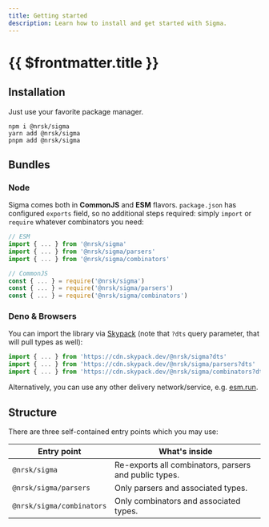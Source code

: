 ```yaml
---
title: Getting started
description: Learn how to install and get started with Sigma.
---
```


# {{ $frontmatter.title }}

## Installation

Just use your favorite package manager.

```shell
npm i @nrsk/sigma
yarn add @nrsk/sigma
pnpm add @nrsk/sigma
```

## Bundles

### Node

Sigma comes both in **CommonJS** and **ESM** flavors. `package.json` has configured `exports` field, so no additional steps required: simply `import` or `require` whatever combinators you need:

```ts
// ESM
import { ... } from '@nrsk/sigma'
import { ... } from '@nrsk/sigma/parsers'
import { ... } from '@nrsk/sigma/combinators'

// CommonJS
const { ... } = require('@nrsk/sigma')
const { ... } = require('@nrsk/sigma/parsers')
const { ... } = require('@nrsk/sigma/combinators')
```

### Deno & Browsers

You can import the library via [Skypack] (note that `?dts` query parameter, that will pull types as well):

```ts
import { ... } from 'https://cdn.skypack.dev/@nrsk/sigma?dts'
import { ... } from 'https://cdn.skypack.dev/@nrsk/sigma/parsers?dts'
import { ... } from 'https://cdn.skypack.dev/@nrsk/sigma/combinators?dts'
```

Alternatively, you can use any other delivery network/service, e.g. [esm.run].

## Structure

There are three self-contained entry points which you may use:

| Entry point               | What's inside                                         |
| ------------------------- | ----------------------------------------------------- |
| `@nrsk/sigma`             | Re-exports all combinators, parsers and public types. |
| `@nrsk/sigma/parsers`     | Only parsers and associated types.                    |
| `@nrsk/sigma/combinators` | Only combinators and associated types.                |

<!-- Links. -->

[skypack]: https://skypack.dev
[esm.run]: https://esm.run
